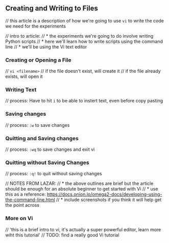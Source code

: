## Creating and Writing to Files

// this article is a description of how we're going to use `vi` to write the code we need for the experiments

// intro to article:
//	* the experiments we're going to do involve writing Python scripts
//	* here we'll learn how to write scripts using the command line
//	* we'll be using the Vi text editor

### Creating or Opening a File

// `vi <filename>`
// if the file doesn't exist, will create it
// if the file already exists, will open it

### Writing Text

// process: Have to hit `i` to be able to instert text, even before copy pasting

### Saving changes

// process: `:w` to save changes

### Quitting and Saving changes

// process: `:wq` to save changes and exit vi

### Quitting without Saving Changes

// process: `:q!` to quit without saving changes

// NOTES FROM LAZAR:
// * the above outlines are brief but the article should be enough for an absolute beginner to get started with Vi
// * use this as a reference: https://docs.onion.io/omega2-docs/developing-using-the-command-line.html
// * include screenshots if you think it will help get the point across

### More on Vi

// 'this is a brief intro to vi, it's actually a super powerful editor, learn more wiht this tutorial'
// TODO: find a really good Vi tutorial
